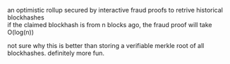 an optimistic rollup secured by interactive fraud proofs to retrive historical blockhashes\
if the claimed blockhash is from n blocks ago, the fraud proof will take O(log(n)) 

not sure why this is better than storing a verifiable merkle root of all blockhashes. definitely more fun.